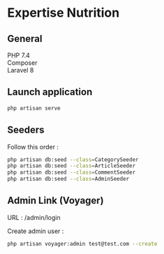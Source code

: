 # Expertise Nutrition

## General

PHP 7.4  
Composer  
Laravel 8

## Launch application
```bash
php artisan serve
```
## Seeders

Follow this order :
```bash
php artisan db:seed --class=CategorySeeder  
php artisan db:seed --class=ArticleSeeder  
php artisan db:seed --class=CommentSeeder  
php artisan db:seed --class=AdminSeeder  
```

## Admin Link (Voyager)

URL :
/admin/login

Create admin user :
```bash
php artisan voyager:admin test@test.com --create
```
